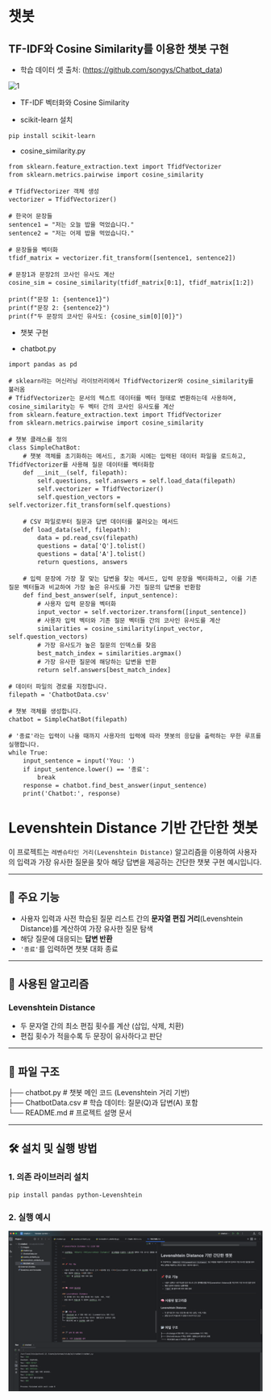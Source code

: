 # 챗봇

## TF-IDF와 Cosine Similarity를 이용한 챗봇 구현

- 학습 데이터 셋 출처: (https://github.com/songys/Chatbot_data)

![1](./images/1.png)

- TF-IDF 벡터화와 Cosine Similarity

- scikit-learn 설치

```
pip install scikit-learn
```

- cosine_similarity.py

```
from sklearn.feature_extraction.text import TfidfVectorizer
from sklearn.metrics.pairwise import cosine_similarity

# TfidfVectorizer 객체 생성
vectorizer = TfidfVectorizer()

# 한국어 문장들
sentence1 = "저는 오늘 밥을 먹었습니다."
sentence2 = "저는 어제 밥을 먹었습니다."

# 문장들을 벡터화
tfidf_matrix = vectorizer.fit_transform([sentence1, sentence2])

# 문장1과 문장2의 코사인 유사도 계산
cosine_sim = cosine_similarity(tfidf_matrix[0:1], tfidf_matrix[1:2])

print(f"문장 1: {sentence1}")
print(f"문장 2: {sentence2}")
print(f"두 문장의 코사인 유사도: {cosine_sim[0][0]}")

```

- 챗봇 구현

- chatbot.py 

```
import pandas as pd

# sklearn라는 머신러닝 라이브러리에서 TfidfVectorizer와 cosine_similarity를 불러옴
# TfidfVectorizer는 문서의 텍스트 데이터를 벡터 형태로 변환하는데 사용하며, cosine_similarity는 두 벡터 간의 코사인 유사도를 계산
from sklearn.feature_extraction.text import TfidfVectorizer
from sklearn.metrics.pairwise import cosine_similarity

# 챗봇 클래스를 정의
class SimpleChatBot:
    # 챗봇 객체를 초기화하는 메서드, 초기화 시에는 입력된 데이터 파일을 로드하고, TfidfVectorizer를 사용해 질문 데이터를 벡터화함
    def __init__(self, filepath):
        self.questions, self.answers = self.load_data(filepath)
        self.vectorizer = TfidfVectorizer()
        self.question_vectors = self.vectorizer.fit_transform(self.questions)

    # CSV 파일로부터 질문과 답변 데이터를 불러오는 메서드
    def load_data(self, filepath):
        data = pd.read_csv(filepath)
        questions = data['Q'].tolist()
        questions = data['A'].tolist()
        return questions, answers

    # 입력 문장에 가장 잘 맞는 답변을 찾는 메서드, 입력 문장을 벡터화하고, 이를 기존 질문 벡터들과 비교하여 가장 높은 유사도를 가진 질문의 답변을 반환함
    def find_best_answer(self, input_sentence):
        # 사용자 입력 문장을 벡터화
        input_vector = self.vectorizer.transform([input_sentence])
        # 사용자 입력 벡터와 기존 질문 벡터들 간의 코사인 유사도를 계산
        similarities = cosine_similarity(input_vector, self.question_vectors)
        # 가장 유사도가 높은 질문의 인덱스를 찾음
        best_match_index = similarities.argmax()
        # 가장 유사한 질문에 해당하는 답변을 반환
        return self.answers[best_match_index]

# 데이터 파일의 경로를 지정합니다.
filepath = 'ChatbotData.csv'

# 챗봇 객체를 생성합니다.
chatbot = SimpleChatBot(filepath)

# '종료'라는 입력이 나올 때까지 사용자의 입력에 따라 챗봇의 응답을 출력하는 무한 루프를 실행합니다.
while True:
    input_sentence = input('You: ')
    if input_sentence.lower() == '종료':
        break
    response = chatbot.find_best_answer(input_sentence)
    print('Chatbot:', response)

```

# Levenshtein Distance 기반 간단한 챗봇

이 프로젝트는 `레벤슈타인 거리(Levenshtein Distance)` 알고리즘을 이용하여 사용자의 입력과 가장 유사한 질문을 찾아 해당 답변을 제공하는 간단한 챗봇 구현 예시입니다.

---

## 📌 주요 기능

- 사용자 입력과 사전 학습된 질문 리스트 간의 **문자열 편집 거리**(Levenshtein Distance)를 계산하여 가장 유사한 질문 탐색
- 해당 질문에 대응되는 **답변 반환**
- `'종료'`를 입력하면 챗봇 대화 종료

---

## 🧠 사용된 알고리즘

### Levenshtein Distance
- 두 문자열 간의 최소 편집 횟수를 계산 (삽입, 삭제, 치환)
- 편집 횟수가 적을수록 두 문장이 유사하다고 판단

---

## 📂 파일 구조
├── chatbot.py # 챗봇 메인 코드 (Levenshtein 거리 기반)  
├── ChatbotData.csv # 학습 데이터: 질문(Q)과 답변(A) 포함  
└── README.md # 프로젝트 설명 문서

---

## 🛠️ 설치 및 실행 방법

### 1. 의존 라이브러리 설치

```bash
pip install pandas python-Levenshtein
```

### 2. 실행 예시
![2](./images/2.png)
